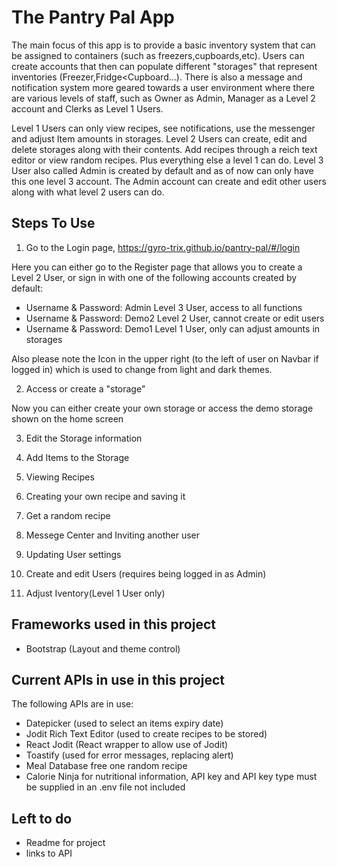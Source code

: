 # The Pantry Pal App
The main focus of this app is to provide a basic inventory system that can be assigned to containers (such as freezers,cupboards,etc). Users can create accounts that then can populate different "storages" that represent inventories (Freezer,Fridge<Cupboard...).
There is also a message and notification system more geared towards a user environment where there are various levels of staff, such as Owner as Admin, Manager as a Level 2 account and Clerks as Level 1 Users.

Level 1 Users can only view recipes, see notifications, use the messenger and adjust Item amounts in storages.
Level 2 Users can create, edit and delete storages along with their contents. Add recipes through a reich text editor or view random recipes. Plus everything else a level 1 can do.
Level 3 User also called Admin is created by default and as of now can only have this one level 3 account. The Admin account can create and edit other users along with what level 2 users can do.

## Steps To Use

1. Go to the Login page, https://gyro-trix.github.io/pantry-pal/#/login

Here you can either go to the Register page that allows you to create a Level 2 User, or sign in with one of the following accounts created by default:
- Username & Password: Admin      Level 3 User, access to all functions
- Username & Password: Demo2      Level 2 User, cannot create or edit users
- Username & Password: Demo1      Level 1 User, only can adjust amounts in storages

Also please note the Icon in the upper right (to the left of user on Navbar if logged in) which is used to change from light and dark themes. 

2. Access or create a "storage"

Now you can either create your own storage or access the demo storage shown on the home screen

3. Edit the Storage information

4. Add Items to the Storage

5. Viewing Recipes

6. Creating your own recipe and saving it

7. Get a random recipe

8. Messege Center and Inviting another user

9. Updating User settings

10. Create and edit Users (requires being logged in as Admin)

11. Adjust Iventory(Level 1 User only)
 


## Frameworks used in this project
- Bootstrap (Layout and theme control)

## Current APIs in use in this project
The following APIs are in use:
- Datepicker (used to select an items expiry date)
- Jodit Rich Text Editor (used to create recipes to be stored)
- React Jodit (React wrapper to allow use of Jodit)
- Toastify (used for error messages, replacing alert)
- Meal Database free one random recipe
- Calorie Ninja for nutritional information, API key and API key type must be supplied in an .env file not included

## Left to do
- Readme for project
- links to API



